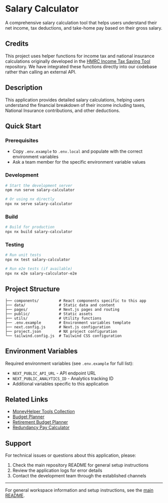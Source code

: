 # Salary Calculator

A comprehensive salary calculation tool that helps users understand their net income, tax deductions, and take-home pay based on their gross salary.

## Credits

This project uses helper functions for income tax and national insurance calculations
originally developed in the [HMRC Income Tax Saving Tool](https://github.com/mcas.ms/SavingTool/hmrc-income-tax) repository.
We have integrated these functions directly into our codebase rather than calling an external API.

## Description

This application provides detailed salary calculations, helping users understand the financial breakdown of their income including taxes, National Insurance contributions, and other deductions.

## Quick Start

### Prerequisites

- Copy `.env.example` to `.env.local` and populate with the correct environment variables
- Ask a team member for the specific environment variable values

### Development

```bash
# Start the development server
npm run serve salary-calculator

# Or using nx directly
npx nx serve salary-calculator
```

### Build

```bash
# Build for production
npx nx build salary-calculator
```

### Testing

```bash
# Run unit tests
npx nx test salary-calculator

# Run e2e tests (if available)
npx nx e2e salary-calculator-e2e
```

## Project Structure

```
├── components/         # React components specific to this app
├── data/               # Static data and content
├── pages/              # Next.js pages and routing
├── public/             # Static assets
├── utils/              # Utility functions
├── .env.example        # Environment variables template
├── next.config.js      # Next.js configuration
├── project.json        # NX project configuration
└── tailwind.config.js  # Tailwind CSS configuration
```

## Environment Variables

Required environment variables (see `.env.example` for full list):

- `NEXT_PUBLIC_API_URL` - API endpoint URL
- `NEXT_PUBLIC_ANALYTICS_ID` - Analytics tracking ID
- Additional variables specific to this application

## Related Links

- [MoneyHelper Tools Collection](../moneyhelper-tools/)
- [Budget Planner](../budget-planner/)
- [Retirement Budget Planner](../retirement-budget-planner/)
- [Redundancy Pay Calculator](../redundancy-pay-calculator/)

## Support

For technical issues or questions about this application, please:

1. Check the main repository README for general setup instructions
2. Review the application logs for error details
3. Contact the development team through the established channels

---

For general workspace information and setup instructions, see the [main README](../../README.md).
